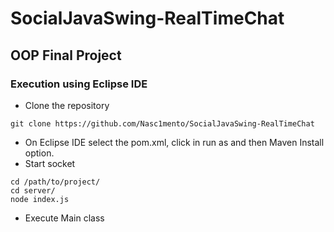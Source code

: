 # SocialJavaSwing-RealTimeChat


## OOP Final Project


### Execution using Eclipse IDE
- Clone the repository
```
git clone https://github.com/Nasc1mento/SocialJavaSwing-RealTimeChat
```
- On Eclipse IDE select the pom.xml, click in run as and then Maven Install option.
- Start socket
```
cd /path/to/project/
cd server/
node index.js
```
- Execute Main class
